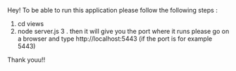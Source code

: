 Hey! To be able to run this application please follow the following steps :
1. cd views
2. node server.js
3 . then it will give you the port where it runs please go on a browser and type http://localhost:5443 (if the port is for example 5443)

Thank youu!!
